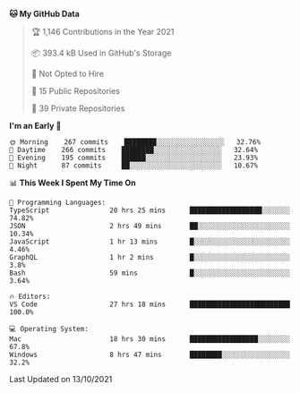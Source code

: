 <!--START_SECTION:waka-->
**🐱 My GitHub Data** 

> 🏆 1,146 Contributions in the Year 2021
 > 
> 📦 393.4 kB Used in GitHub's Storage 
 > 
> 🚫 Not Opted to Hire
 > 
> 📜 15 Public Repositories 
 > 
> 🔑 39 Private Repositories  
 > 
**I'm an Early 🐤** 

```text
🌞 Morning    267 commits    ████████░░░░░░░░░░░░░░░░░   32.76% 
🌆 Daytime    266 commits    ████████░░░░░░░░░░░░░░░░░   32.64% 
🌃 Evening    195 commits    ██████░░░░░░░░░░░░░░░░░░░   23.93% 
🌙 Night      87 commits     ██░░░░░░░░░░░░░░░░░░░░░░░   10.67%

```


📊 **This Week I Spent My Time On** 

```text
💬 Programming Languages: 
TypeScript               20 hrs 25 mins      ██████████████████░░░░░░░   74.82% 
JSON                     2 hrs 49 mins       ██░░░░░░░░░░░░░░░░░░░░░░░   10.34% 
JavaScript               1 hr 13 mins        █░░░░░░░░░░░░░░░░░░░░░░░░   4.46% 
GraphQL                  1 hr 2 mins         █░░░░░░░░░░░░░░░░░░░░░░░░   3.8% 
Bash                     59 mins             █░░░░░░░░░░░░░░░░░░░░░░░░   3.64%

🔥 Editors: 
VS Code                  27 hrs 18 mins      █████████████████████████   100.0%

💻 Operating System: 
Mac                      18 hrs 30 mins      █████████████████░░░░░░░░   67.8% 
Windows                  8 hrs 47 mins       ████████░░░░░░░░░░░░░░░░░   32.2%

```


 Last Updated on 13/10/2021
<!--END_SECTION:waka-->

